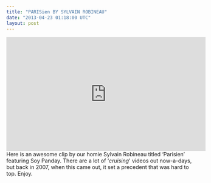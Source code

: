 ```yaml
---
title: "PARISien BY SYLVAIN ROBINEAU"
date: "2013-04-23 01:18:00 UTC"
layout: post
---
```


<p><iframe frameborder="0" height="301" src="http://www.dailymotion.com/embed/video/x322n2" width="524"></iframe><br/>Here is an awesome clip by our homie Sylvain Robineau titled &#8216;Parisien&#8217; featuring Soy Panday. There are a lot of &#8216;<em>cruising</em>' videos out now-a-days, but back in 2007, when this came out, it set a precedent that was hard to top. Enjoy.</p>

